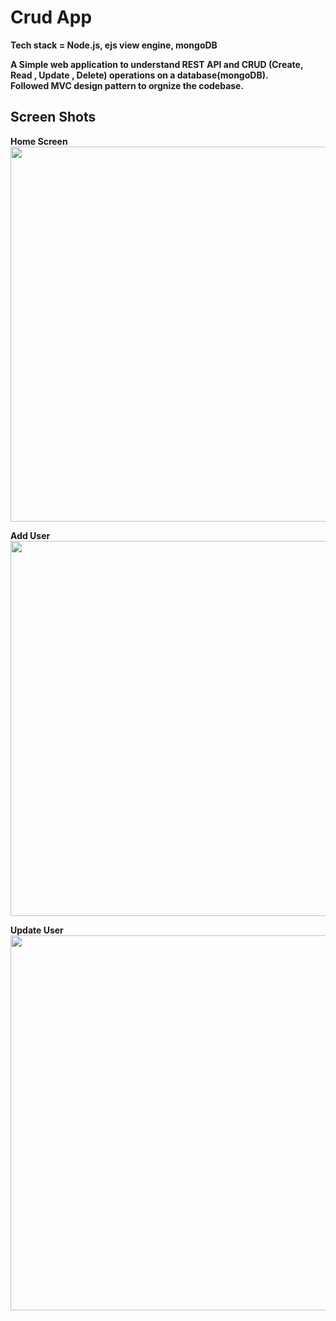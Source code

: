 # Crud App

**Tech stack = Node.js, ejs view engine, mongoDB**<br/>

**A Simple web application to understand REST API and CRUD (Create, Read , Update , Delete) operations on a database(mongoDB).**<br/>
**Followed MVC design pattern to orgnize the codebase.**</br>

## Screen Shots<br/> 

**Home Screen</br>**
<img src="https://res.cloudinary.com/drxpiwsq0/image/upload/v1640429077/Home_f5c4e4.png" height="600" width="800"/>

**Add User**</br>
<img src="https://res.cloudinary.com/drxpiwsq0/image/upload/v1640429077/AddUser_klqmmk.png" height="600" width="800"/>

**Update User**</br>
<img src="https://res.cloudinary.com/drxpiwsq0/image/upload/v1640429077/updateUser_r8g51f.png" height="600" width="800"/>
<br/>
